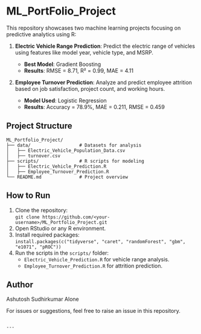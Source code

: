 # ML_PortFolio_Project


This repository showcases two machine learning projects focusing on predictive analytics using R:

1. **Electric Vehicle Range Prediction**: Predict the electric range of vehicles using features like model year, vehicle type, and MSRP.  
   - **Best Model**: Gradient Boosting  
   - **Results**: RMSE = 8.71, R² = 0.99, MAE = 4.11  

2. **Employee Turnover Prediction**: Analyze and predict employee attrition based on job satisfaction, project count, and working hours.  
   - **Model Used**: Logistic Regression  
   - **Results**: Accuracy = 78.9%, MAE = 0.211, RMSE = 0.459  

## Project Structure

```
ML_Portfolio_Project/
├── data/                  # Datasets for analysis
│   ├── Electric_Vehicle_Population_Data.csv
│   ├── turnover.csv
├── scripts/               # R scripts for modeling
│   ├── Electric_Vehicle_Prediction.R
│   ├── Employee_Turnover_Prediction.R
└── README.md              # Project overview
```

## How to Run

1. Clone the repository:  
   `git clone https://github.com/<your-username>/ML_Portfolio_Project.git`  
2. Open RStudio or any R environment.  
3. Install required packages:  
   `install.packages(c("tidyverse", "caret", "randomForest", "gbm", "e1071", "pROC"))`  
4. Run the scripts in the `scripts/` folder:  
   - `Electric_Vehicle_Prediction.R` for vehicle range analysis.  
   - `Employee_Turnover_Prediction.R` for attrition prediction.  

## Author

Ashutosh Sudhirkumar Alone  
  
 

For issues or suggestions, feel free to raise an issue in this repository.
```

---

